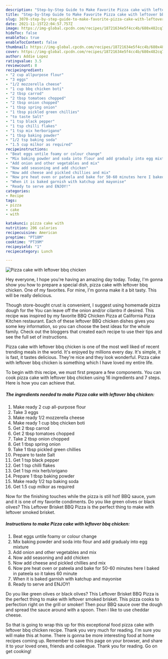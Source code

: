 ```yaml
---
description: "Step-by-Step Guide to Make Favorite Pizza cake with leftover bbq chicken"
title: "Step-by-Step Guide to Make Favorite Pizza cake with leftover bbq chicken"
slug: 3070-step-by-step-guide-to-make-favorite-pizza-cake-with-leftover-bbq-chicken
date: 2021-11-15T22:04:57.757Z
image: https://img-global.cpcdn.com/recipes/18721634e5f4cc4b/680x482cq70/pizza-cake-with-leftover-bbq-chicken-recipe-main-photo.jpg
hideToc: false
enableToc: true
enableTocContent: false
thumbnail: https://img-global.cpcdn.com/recipes/18721634e5f4cc4b/680x482cq70/pizza-cake-with-leftover-bbq-chicken-recipe-main-photo.jpg
cover: https://img-global.cpcdn.com/recipes/18721634e5f4cc4b/680x482cq70/pizza-cake-with-leftover-bbq-chicken-recipe-main-photo.jpg
author: Addie Lopez
ratingvalue: 3.5
reviewcount: 8
recipeingredient:
- "2 cup allpurpose flour"
- "3 eggs"
- "1/2 mozzerella cheese"
- "1 cup bbq chicken boti"
- "2 tbsp carrod"
- "2 tbsp tomatoes chopped"
- "2 tbsp onion chopped"
- "1 tbsp spring onion"
- "1 tbsp pickled green chillies"
- "to taste Salt"
- "1 tsp black pepper"
- "1 tsp chilli flakes"
- "1 tsp mix herborigano"
- "1 tbsp baking powder"
- "1/2 tsp baking soda"
- "1.5 cup milkor as required"
recipeinstructions:
- "Beat eggs untile foamy or colour change"
- "Mix baking powder and soda into flour and add gradualy into egg mixture"
- "Add onion and other vegetables and mix"
- "Now add seasoning and add chicken"
- "Now add cheese and pickled chillies and mix"
- "Now pre heat oven or pateela and bake for 50-60 minutes here I baked in pateela so it takes 60 minute"
- "When it is baked garnish with katchup and mayonise"
- "Ready to serve and ENJOY!"
categories:
- Recipe
tags:
- pizza
- cake
- with

katakunci: pizza cake with 
nutrition: 206 calories
recipecuisine: American
preptime: "PT18M"
cooktime: "PT39M"
recipeyield: "1"
recipecategory: Lunch

---
```



![Pizza cake with leftover bbq chicken](https://img-global.cpcdn.com/recipes/18721634e5f4cc4b/680x482cq70/pizza-cake-with-leftover-bbq-chicken-recipe-main-photo.jpg)

Hey everyone, I hope you're having an amazing day today. Today, I'm gonna show you how to prepare a special dish, pizza cake with leftover bbq chicken. One of my favorites. For mine, I'm gonna make it a bit tasty. This will be really delicious.

Though store-bought crust is convenient, I suggest using homemade pizza dough for the You can leave off the onion and/or cilantro if desired. This recipe was inspired by my favorite BBQ Chicken Pizza at California Pizza Kitchen restaurant. Each of these leftover BBQ chicken dishes gives you some key information, so you can choose the best ideas for the whole family. Check out the bloggers that created each recipe to use their tips and see the full set of instructions.

Pizza cake with leftover bbq chicken is one of the most well liked of recent trending meals in the world. It's enjoyed by millions every day. It's simple, it is fast, it tastes delicious. They're nice and they look wonderful. Pizza cake with leftover bbq chicken is something which I have loved my entire life.


To begin with this recipe, we must first prepare a few components. You can cook pizza cake with leftover bbq chicken using 16 ingredients and 7 steps. Here is how you can achieve that.

<!--inarticleads1-->

##### The ingredients needed to make Pizza cake with leftover bbq chicken:

1. Make ready 2 cup all-purpose flour
1. Take 3 eggs
1. Make ready 1/2 mozzerella cheese
1. Make ready 1 cup bbq chicken boti
1. Get 2 tbsp carrod
1. Get 2 tbsp tomatoes chopped
1. Take 2 tbsp onion chopped
1. Get 1 tbsp spring onion
1. Take 1 tbsp pickled green chillies
1. Prepare to taste Salt
1. Get 1 tsp black pepper
1. Get 1 tsp chilli flakes
1. Get 1 tsp mix herb/origano
1. Prepare 1 tbsp baking powder
1. Make ready 1/2 tsp baking soda
1. Get 1.5 cup milkor as required


Now for the finishing touches while the pizza is still hot! BBQ sauce, yum and it is one of my favorite condiments. Do you like green olives or black olives? This Leftover Brisket BBQ Pizza is the perfect thing to make with leftover smoked brisket. 

<!--inarticleads2-->

##### Instructions to make Pizza cake with leftover bbq chicken:

1. Beat eggs untile foamy or colour change
1. Mix baking powder and soda into flour and add gradualy into egg mixture
1. Add onion and other vegetables and mix
1. Now add seasoning and add chicken
1. Now add cheese and pickled chillies and mix
1. Now pre heat oven or pateela and bake for 50-60 minutes here I baked in pateela so it takes 60 minute
1. When it is baked garnish with katchup and mayonise
1. Ready to serve and ENJOY!

Do you like green olives or black olives? This Leftover Brisket BBQ Pizza is the perfect thing to make with leftover smoked brisket. This pizza cooks to perfection right on the grill or smoker! Then pour BBQ sauce over the dough and spread the sauce around with a spoon. Then i like to use cheddar cheese. 

So that is going to wrap this up for this exceptional food pizza cake with leftover bbq chicken recipe. Thank you very much for reading. I'm sure you will make this at home. There is gonna be more interesting food at home recipes coming up. Remember to save this page on your browser, and share it to your loved ones, friends and colleague. Thank you for reading. Go on get cooking!
